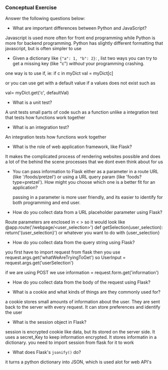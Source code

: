 ### Conceptual Exercise

Answer the following questions below:

- What are important differences between Python and JavaScript?

Javascript is used more often for front end programming while Python is more for backend programming.  Python has slightly different formatting that javascript, but is often simpler to use

- Given a dictionary like ``{"a": 1, "b": 2}``: , list two ways you
  can try to get a missing key (like "c") *without* your programming
  crashing.

one way is to use if, ie: 
if c in myDict
val = myDict[c]
 
 or you can use get with a default value if a values does not exist such as 

 val= myDict.get('c', defaultVal)

- What is a unit test?

A unit tests small parts of code such as a function unlike a integration test that tests how functions work together

- What is an integration test?

An integration tests how functions work together

- What is the role of web application framework, like Flask?

It makes the complicated process of rendering websites possible and does a lot of the behind the scene processes that we dont
even think about for us

- You can pass information to Flask either as a parameter in a route URL
  (like '/foods/pretzel') or using a URL query param (like
  'foods?type=pretzel'). How might you choose which one is a better fit
  for an application?

  passing in a parameter is more user friendly, and its easier to identify for both programming and end user.  

- How do you collect data from a URL placeholder parameter using Flask?

Route parameters are enclosed in < > so it would look like
@app.route('/webpage/<user_selection>')
def getSelection(user_selection):
  return('{user_selection}') or whatever you want to do with {user_selection} 


- How do you collect data from the query string using Flask?

you first have to import request from flask
then you use request.args.get('whatWeAreTryingToGet') so
UserInput = request.args.get('userSelection')

if we are using POST we use information = request.form.get('information')

- How do you collect data from the body of the request using Flask?

- What is a cookie and what kinds of things are they commonly used for?

a cookie stores small amounts of information about the user.  They are sent back to the server with every request.  It can store preferences and identify the user

- What is the session object in Flask?

session is encrypted cookie like data, but its stored on the server side.  It uses a secret_Key to keep information encrypted.  It stores informatin in a dictionary. you need to 
import session from flask for it to work

- What does Flask's `jsonify()` do?

it turns a python dictionary into JSON, which is used alot for web API's
